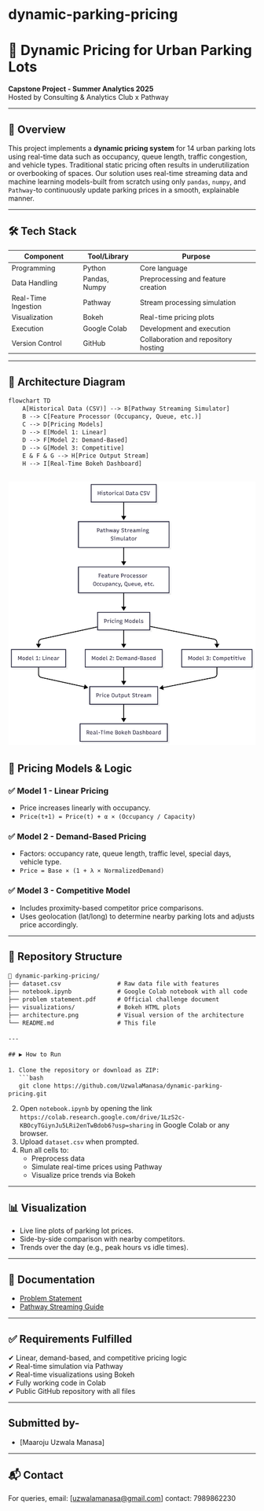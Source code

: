 # dynamic-parking-pricing
# 🚗 Dynamic Pricing for Urban Parking Lots

**Capstone Project - Summer Analytics 2025**  
Hosted by Consulting & Analytics Club x Pathway

---

## 🧾 Overview

This project implements a **dynamic pricing system** for 14 urban parking lots using real-time data such as occupancy, queue length, traffic congestion, and vehicle types. Traditional static pricing often results in underutilization or overbooking of spaces. Our solution uses real-time streaming data and machine learning models-built from scratch using only `pandas`, `numpy`, and `Pathway`-to continuously update parking prices in a smooth, explainable manner.

---

## 🛠 Tech Stack

| Component      | Tool/Library       | Purpose                              |
|----------------|--------------------|--------------------------------------|
| Programming    | Python             | Core language                        |
| Data Handling  | Pandas, Numpy      | Preprocessing and feature creation   |
| Real-Time Ingestion | Pathway      | Stream processing simulation         |
| Visualization  | Bokeh              | Real-time pricing plots              |
| Execution      | Google Colab       | Development and execution            |
| Version Control| GitHub             | Collaboration and repository hosting |

---

## 📐 Architecture Diagram

```mermaid
flowchart TD
    A[Historical Data (CSV)] --> B[Pathway Streaming Simulator]
    B --> C[Feature Processor (Occupancy, Queue, etc.)]
    C --> D[Pricing Models]
    D --> E[Model 1: Linear]
    D --> F[Model 2: Demand-Based]
    D --> G[Model 3: Competitive]
    E & F & G --> H[Price Output Stream]
    H --> I[Real-Time Bokeh Dashboard]
```

![Architecture Diagram](architecture.png)
---

## 🔄 Pricing Models & Logic

### ✅ Model 1 - Linear Pricing

- Price increases linearly with occupancy.
- `Price(t+1) = Price(t) + α × (Occupancy / Capacity)`

### ✅ Model 2 - Demand-Based Pricing

- Factors: occupancy rate, queue length, traffic level, special days, vehicle type.
- `Price = Base × (1 + λ × NormalizedDemand)`

### ✅ Model 3 - Competitive Model

- Includes proximity-based competitor price comparisons.
- Uses geolocation (lat/long) to determine nearby parking lots and adjusts price accordingly.

---

## 📂 Repository Structure

```
📁 dynamic-parking-pricing/
├── dataset.csv                # Raw data file with features
├── notebook.ipynb             # Google Colab notebook with all code
├── problem statement.pdf      # Official challenge document
├── visualizations/            # Bokeh HTML plots
├── architecture.png           # Visual version of the architecture
└── README.md                  # This file

---

## ▶️ How to Run

1. Clone the repository or download as ZIP:
   ```bash
   git clone https://github.com/UzwalaManasa/dynamic-parking-pricing.git
   ```
2. Open `notebook.ipynb` by opening the link `https://colab.research.google.com/drive/1LzS2c-KBOcyTGiynJu5LRi2enTwBdob6?usp=sharing` in Google Colab or any browser.
3. Upload `dataset.csv` when prompted.
4. Run all cells to:
   - Preprocess data
   - Simulate real-time prices using Pathway
   - Visualize price trends via Bokeh

---

## 📊 Visualization

- Live line plots of parking lot prices.
- Side-by-side comparison with nearby competitors.
- Trends over the day (e.g., peak hours vs idle times).

---

## 📃 Documentation

- [Problem Statement](./problem%20statement.pdf)
- [Pathway Streaming Guide](https://pathway.com/developers/user-guide/introduction/first_realtime_app_with_pathway/)

---

## ✅ Requirements Fulfilled

✔ Linear, demand-based, and competitive pricing logic  
✔ Real-time simulation via Pathway  
✔ Real-time visualizations using Bokeh  
✔ Fully working code in Colab  
✔ Public GitHub repository with all files  

---

## Submitted by-

- [Maaroju Uzwala Manasa]

---

## 📬 Contact

For queries, email: [uzwalamanasa@gmail.com]
             contact: 7989862230

